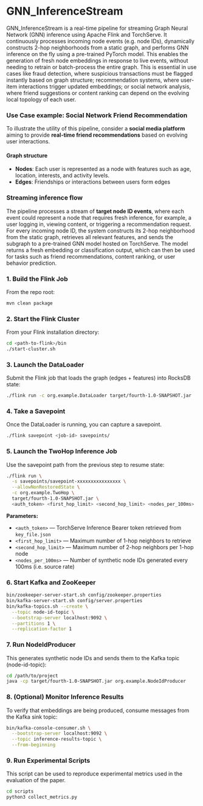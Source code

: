 # GNN_InferenceStream
GNN_InferenceStream is a real-time pipeline for streaming Graph Neural Network (GNN) inference using Apache Flink and TorchServe.
It continuously processes incoming node events (e.g. node IDs), dynamically constructs 2-hop neighborhoods from a static graph, and performs GNN inference on the fly using a pre-trained PyTorch model. This enables the generation of fresh node embeddings in response to live events, without needing to retrain or batch-process the entire graph. This is essential in use cases like fraud detection, where suspicious transactions must be flagged instantly based on graph structure; recommendation systems, where user-item interactions trigger updated embeddings; or social network analysis, where friend suggestions or content ranking can depend on the evolving local topology of each user.

### Use Case example: Social Network Friend Recommendation
To illustrate the utility of this pipeline, consider a **social media platform** aiming to provide **real-time friend recommendations** based on evolving user interactions.

#### Graph structure

- **Nodes**: Each user is represented as a node with features such as age, location, interests, and activity levels.
- **Edges**: Friendships or interactions between users form edges

### Streaming inference flow

The pipeline processes a stream of **target node ID events**, where each event could represent a node that requires fresh inference, for example, a user logging in, viewing content, or triggering a recommendation request. For every incoming node ID, the system constructs its 2-hop neighborhood from the static graph, retrieves all relevant features, and sends the subgraph to a pre-trained GNN model hosted on TorchServe. The model returns a fresh embedding or classification output, which can then be used for tasks such as friend recommendations, content ranking, or user behavior prediction.

### 1. Build the Flink Job
From the repo root:
```bash
mvn clean package
```
### 2. Start the Flink Cluster

From your Flink installation directory:

```bash
cd <path-to-flink>/bin
./start-cluster.sh
```

### 3. Launch the DataLoader
Submit the Flink job that loads the graph (edges + features) into RocksDB state:
```bash
./flink run -c org.example.DataLoader target/fourth-1.0-SNAPSHOT.jar
```

### 4. Take a Savepoint
Once the DataLoader is running, you can capture a savepoint.
```bash
./flink savepoint <job-id> savepoints/
```

### 5. Launch the TwoHop Inference Job
Use the savepoint path from the previous step to resume state:
```bash
./flink run \
  -s savepoints/savepoint-xxxxxxxxxxxxxxxx \
  --allowNonRestoredState \
  -c org.example.TwoHop \
  target/fourth-1.0-SNAPSHOT.jar \
  <auth_token> <first_hop_limit> <second_hop_limit> <nodes_per_100ms>

```
**Parameters:**

- `<auth_token>` — TorchServe Inference Bearer token retrieved from `key_file.json`  
- `<first_hop_limit>` — Maximum number of 1-hop neighbors to retrieve  
- `<second_hop_limit>` — Maximum number of 2-hop neighbors per 1-hop node  
- `<nodes_per_100ms>` — Number of synthetic node IDs generated every 100ms (i.e. source rate)

### 6. Start Kafka and ZooKeeper
```bash
bin/zookeeper-server-start.sh config/zookeeper.properties
bin/kafka-server-start.sh config/server.properties
bin/kafka-topics.sh --create \
  --topic node-id-topic \
  --bootstrap-server localhost:9092 \
  --partitions 1 \
  --replication-factor 1
```
### 7. Run NodeIdProducer
This generates synthetic node IDs and sends them to the Kafka topic (node-id-topic):
```bash
cd /path/to/project
java -cp target/fourth-1.0-SNAPSHOT.jar org.example.NodeIdProducer
```

### 8. (Optional) Monitor Inference Results
To verify that embeddings are being produced, consume messages from the Kafka sink topic:
```bash
bin/kafka-console-consumer.sh \
  --bootstrap-server localhost:9092 \
  --topic inference-results-topic \
  --from-beginning
```
### 9. Run Experimental Scripts
This script can be used to reproduce experimental metrics used in the evaluation of the paper.
```bash
cd scripts
python3 collect_metrics.py
```





